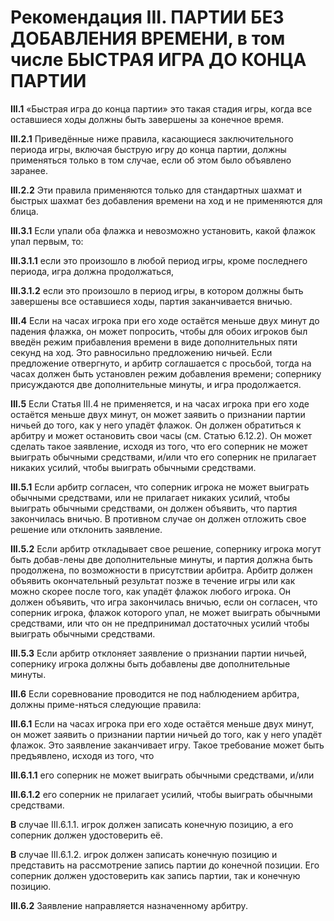 Рекомендация III. ПАРТИИ БЕЗ ДОБАВЛЕНИЯ ВРЕМЕНИ, в том числе БЫСТРАЯ ИГРА ДО КОНЦА ПАРТИИ
=========================================================================================

**III.1** «Быстрая игра до конца партии» это такая стадия игры, когда все оставшиеся ходы должны быть завершены за конечное время.

**III.2.1** Приведённые ниже правила, касающиеся заключительного периода игры, включая быструю игру до конца партии, должны применяться только в том случае, если об этом было объявлено заранее.

**III.2.2** Эти правила применяются только для стандартных шахмат и быстрых шахмат без добавления времени на ход и не применяются для блица.

**III.3.1** Если упали оба флажка и невозможно установить, какой флажок упал первым, то:

**III.3.1.1** если это произошло в любой период игры, кроме последнего периода, игра должна продолжаться,

**III.3.1.2** если это произошло в период игры, в котором должны быть завершены все оставшиеся ходы, партия заканчивается вничью.

**III.4** Если на часах игрока при его ходе остаётся меньше двух минут до падения флажка, он может попросить, чтобы для обоих игроков был введён режим прибавления времени в виде дополнительных пяти секунд на ход. Это равносильно предложению ничьей. Если предложение отвергнуто, и арбитр соглашается с просьбой, тогда на часах должен быть установлен режим добавления времени; сопернику присуждаются две дополнительные минуты, и игра продолжается.

**III.5** Если Статья III.4 не применяется, и на часах игрока при его ходе остаётся меньше двух минут, он может заявить о признании партии ничьей до того, как у него упадёт флажок. Он должен обратиться к арбитру и может остановить свои часы (см. Статью 6.12.2). Он может сделать такое заявление, исходя из того, что его соперник не может выиграть обычными средствами, и/или что его соперник не прилагает никаких усилий, чтобы выиграть обычными средствами.

**III.5.1** Если арбитр согласен, что соперник игрока не может выиграть обычными средствами, или не прилагает никаких усилий, чтобы выиграть обычными средствами, он должен объявить, что партия закончилась вничью. В противном случае он должен отложить свое решение или отклонить заявление.

**III.5.2** Если арбитр откладывает свое решение, сопернику игрока могут быть добав-лены две дополнительные минуты, и партия должна быть продолжена, по возможности в присутствии арбитра. Арбитр должен объявить окончательный результат позже в течение игры или как можно скорее после того, как упадёт флажок любого игрока. Он должен объявить, что игра закончилась вничью, если он согласен, что соперник игрока, флажок которого упал, не может выиграть обычными средствами, или что он не предпринимал достаточных усилий чтобы выиграть обычными средствами.

**III.5.3** Если арбитр отклоняет заявление о признании партии ничьей, сопернику игрока должны быть добавлены две дополнительные минуты.

**III.6** Если соревнование проводится не под наблюдением арбитра, должны приме-няться следующие правила:

**III.6.1** Если на часах игрока при его ходе остаётся меньше двух минут, он может заявить о признании партии ничьей до того, как у него упадёт флажок. Это заявление заканчивает игру. Такое требование может быть предъявлено, исходя из того, что

**III.6.1.1** его соперник не может выиграть обычными средствами, и/или

**III.6.1.2** его соперник не прилагает усилий, чтобы выиграть обычными средствами.

**В** случае III.6.1.1. игрок должен записать конечную позицию, а его соперник должен удостоверить её.

**В** случае III.6.1.2. игрок должен записать конечную позицию и представить на рассмотрение запись партии до конечной позиции. Его соперник должен удостоверить как запись партии, так и конечную позицию.

**III.6.2** Заявление направляется назначенному арбитру.